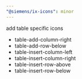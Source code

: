 ```yaml
---
"@siemens/ix-icons": minor
---
```


add table specific icons

- table-add-column-right
- table-add-row-below
- table-insert-column-left
- table-insert-column-right
- table-insert-row-above
- table-insert-row-below
